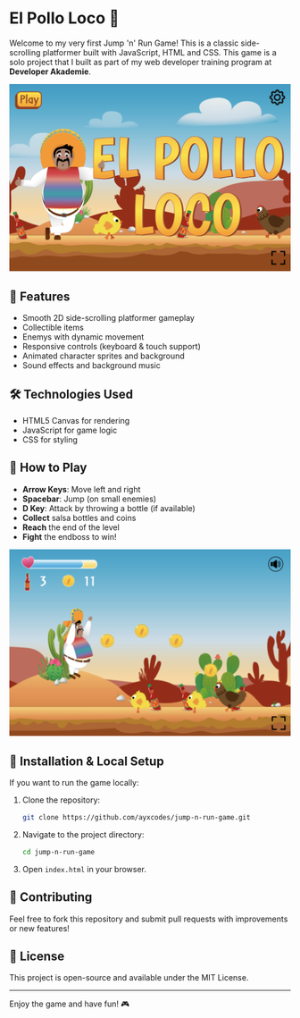 # El Pollo Loco 🌵

Welcome to my very first Jump 'n' Run Game! This is a classic side-scrolling platformer built with JavaScript, HTML and CSS.
This game is a solo project that I built as part of my web developer training program at **Developer Akademie**.

![Game Screenshot](img/preview.png)

## 🚀 Features
- Smooth 2D side-scrolling platformer gameplay
- Collectible items
- Enemys with dynamic movement
- Responsive controls (keyboard & touch support)
- Animated character sprites and background
- Sound effects and background music

## 🛠️ Technologies Used
- HTML5 Canvas for rendering
- JavaScript for game logic
- CSS for styling

## 📜 How to Play
- **Arrow Keys**: Move left and right
- **Spacebar**: Jump (on small enemies)
- **D Key**: Attack by throwing a bottle (if available)
- **Collect** salsa bottles and coins
- **Reach** the end of the level
- **Fight** the endboss to win!
  
![Game Screenshot](img/preview2.png)

## 📂 Installation & Local Setup
If you want to run the game locally:

1. Clone the repository:
   ```bash
   git clone https://github.com/ayxcodes/jump-n-run-game.git
   ```
2. Navigate to the project directory:
   ```bash
   cd jump-n-run-game
   ```
3. Open `index.html` in your browser.

## 🤝 Contributing
Feel free to fork this repository and submit pull requests with improvements or new features!

## 📄 License
This project is open-source and available under the MIT License.

---

Enjoy the game and have fun! 🎮
